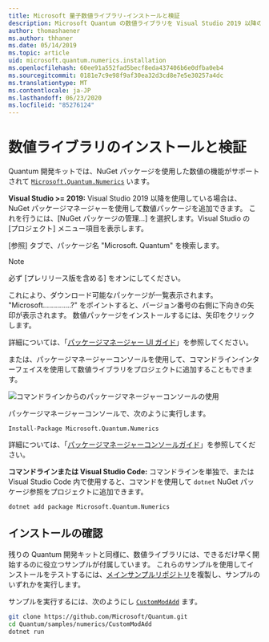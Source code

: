 ```yaml
---
title: Microsoft 量子数値ライブラリ-インストールと検証
description: Microsoft Quantum の数値ライブラリを Visual Studio 2019 以降のインストールに追加する方法について説明します。
author: thomashaener
ms.author: thhaner
ms.date: 05/14/2019
ms.topic: article
uid: microsoft.quantum.numerics.installation
ms.openlocfilehash: 60ee91a552fad5becf8eda437406b6e0dfba0eb4
ms.sourcegitcommit: 0181e7c9e98f9af30ea32d3cd8e7e5e30257a4dc
ms.translationtype: MT
ms.contentlocale: ja-JP
ms.lasthandoff: 06/23/2020
ms.locfileid: "85276124"
---
```

# <a name="numerics-library-installation-and-validation"></a>数値ライブラリのインストールと検証

Quantum 開発キットでは、NuGet パッケージを使用した数値の機能がサポートされて [`Microsoft.Quantum.Numerics`](https://www.nuget.org/packages/Microsoft.Quantum.Numerics) います。

**Visual Studio >= 2019:** Visual Studio 2019 以降を使用している場合は、NuGet パッケージマネージャーを使用して数値パッケージを追加できます。
これを行うには、[NuGet パッケージの管理...] を選択します。Visual Studio の [プロジェクト] メニュー項目を表示します。

[参照] タブで、パッケージ名 "Microsoft. Quantum" を検索します。

> [!NOTE]
> 必ず [プレリリース版を含める] をオンにしてください。

これにより、ダウンロード可能なパッケージが一覧表示されます。
"Microsoft..............?" をポイントすると、バージョン番号の右側に下向きの矢印が表示されます。
数値パッケージをインストールするには、矢印をクリックします。

詳細については、「[パッケージマネージャー UI ガイド](https://docs.microsoft.com/nuget/tools/package-manager-ui)」を参照してください。

または、パッケージマネージャーコンソールを使用して、コマンドラインインターフェイスを使用して数値ライブラリをプロジェクトに追加することもできます。

![コマンドラインからのパッケージマネージャーコンソールの使用](~/media/vs2017-nuget-console-menu.png)

パッケージマネージャーコンソールで、次のように実行します。

```
Install-Package Microsoft.Quantum.Numerics
```

詳細については、「[パッケージマネージャーコンソールガイド](https://docs.microsoft.com/nuget/tools/package-manager-console)」を参照してください。

**コマンドラインまたは Visual Studio Code:** コマンドラインを単独で、または Visual Studio Code 内で使用すると、コマンドを使用して `dotnet` NuGet パッケージ参照をプロジェクトに追加できます。

```dotnetcli
dotnet add package Microsoft.Quantum.Numerics
```


## <a name="verifying-your-installation"></a>インストールの確認

残りの Quantum 開発キットと同様に、数値ライブラリには、できるだけ早く開始するのに役立つサンプルが付属しています。
これらのサンプルを使用してインストールをテストするには、[メインサンプルリポジトリ](https://github.com/Microsoft/Quantum)を複製し、サンプルのいずれかを実行します。

サンプルを実行するには、次のようにし [`CustomModAdd`](https://github.com/microsoft/Quantum/tree/master/samples/numerics/CustomModAdd) ます。

```bash
git clone https://github.com/Microsoft/Quantum.git
cd Quantum/samples/numerics/CustomModAdd
dotnet run
```

